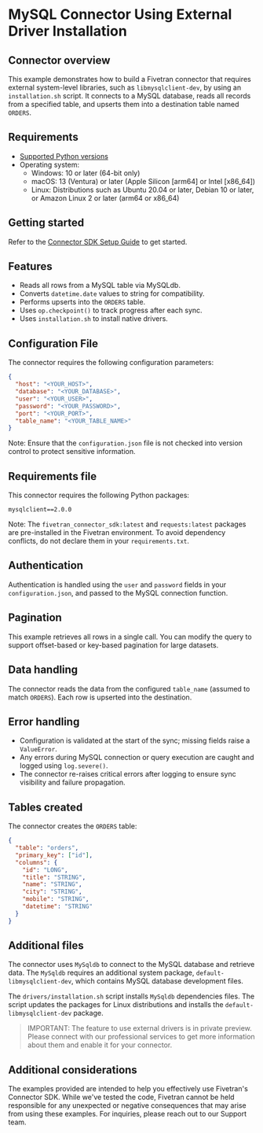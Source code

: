 # MySQL Connector Using External Driver Installation

## Connector overview

This example demonstrates how to build a Fivetran connector that requires external system-level libraries, such as `libmysqlclient-dev`, by using an `installation.sh` script. It connects to a MySQL database, reads all records from a specified table, and upserts them into a destination table named `ORDERS`.


## Requirements
- [Supported Python versions](https://github.com/fivetran/fivetran_connector_sdk/blob/main/README.md#requirements)   
- Operating system:
  - Windows: 10 or later (64-bit only)
  - macOS: 13 (Ventura) or later (Apple Silicon [arm64] or Intel [x86_64])
  - Linux: Distributions such as Ubuntu 20.04 or later, Debian 10 or later, or Amazon Linux 2 or later (arm64 or x86_64)


## Getting started
Refer to the [Connector SDK Setup Guide](https://fivetran.com/docs/connectors/connector-sdk/setup-guide) to get started.


## Features
- Reads all rows from a MySQL table via MySQLdb.
- Converts `datetime.date` values to string for compatibility.
- Performs upserts into the `ORDERS` table.
- Uses `op.checkpoint()` to track progress after each sync.
- Uses `installation.sh` to install native drivers.


## Configuration File
The connector requires the following configuration parameters:

```json
{
  "host": "<YOUR_HOST>",
  "database": "<YOUR_DATABASE>",
  "user": "<YOUR_USER>",
  "password": "<YOUR_PASSWORD>",
  "port": "<YOUR_PORT>",
  "table_name": "<YOUR_TABLE_NAME>"
}
```

Note: Ensure that the `configuration.json` file is not checked into version control to protect sensitive information.


## Requirements file
This connector requires the following Python packages:

```
mysqlclient==2.0.0
```

Note: The `fivetran_connector_sdk:latest` and `requests:latest` packages are pre-installed in the Fivetran environment. To avoid dependency conflicts, do not declare them in your `requirements.txt`.


## Authentication
Authentication is handled using the `user` and `password` fields in your `configuration.json`, and passed to the MySQL connection function.


## Pagination
This example retrieves all rows in a single call. You can modify the query to support offset-based or key-based pagination for large datasets.


## Data handling
The connector reads the data from the configured `table_name` (assumed to match `ORDERS`). Each row is upserted into the destination.


## Error handling
- Configuration is validated at the start of the sync; missing fields raise a `ValueError`.
- Any errors during MySQL connection or query execution are caught and logged using `log.severe()`.
- The connector re-raises critical errors after logging to ensure sync visibility and failure propagation.

## Tables created
The connector creates the `ORDERS` table:
```json
{
  "table": "orders",
  "primary_key": ["id"],
  "columns": {
    "id": "LONG",
    "title": "STRING",
    "name": "STRING",
    "city": "STRING",
    "mobile": "STRING",
    "datetime": "STRING"
  }
}
```


## Additional files
The connector uses `MySqldb` to connect to the MySQL database and retrieve data. The `MySqldb` requires an additional system package, `default-libmysqlclient-dev`, which contains MySQL database development files.

The `drivers/installation.sh` script installs `MySqldb` dependencies files. The script updates the packages for Linux distributions and installs the `default-libmysqlclient-dev` package.

> IMPORTANT: The feature to use external drivers is in private preview. Please connect with our professional services to get more information about them and enable it for your connector.


## Additional considerations
The examples provided are intended to help you effectively use Fivetran's Connector SDK. While we've tested the code, Fivetran cannot be held responsible for any unexpected or negative consequences that may arise from using these examples. For inquiries, please reach out to our Support team.